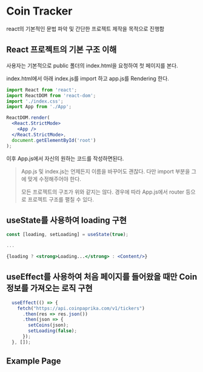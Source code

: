 # Coin Tracker

react의 기본적인 문법 파악 및 간단한 프로젝트 제작을 목적으로 진행함



## React 프로젝트의 기본 구조 이해

사용자는 기본적으로 public 폴더의 index.html을 요청하여 첫 페이지를 본다.

index.html에서 아래 index.js를 import 하고 app.js를 Rendering 한다.

```jsx
import React from 'react';
import ReactDOM from 'react-dom';
import './index.css';
import App from './App';

ReactDOM.render(
  <React.StrictMode>
    <App />
  </React.StrictMode>,
  document.getElementById('root')
);
```

이후 App.js에서 자신의 원하는 코드를 작성하면된다.

> App.js 및 index.js는 언제든지 이름을 바꾸어도 괜찮다. 다만 import 부분을 그에 맞게 수정해주어야 한다.
>
> 모든 프로젝트의 구조가 위와 같지는 않다. 경우에 따라 App.js에서 router 등으로 프로젝트 구조를 펼칠 수 있다.



## useState를 사용하여 loading 구현

```jsx
const [loading, setLoading] = useState(true);

...

{loading ? <strong>Loading...</strong> : <Content/>}
```



## useEffect를 사용하여 처음 페이지를 들어왔을 때만 Coin 정보를 가져오는 로직 구현

```jsx
  useEffect(() => {
    fetch("https://api.coinpaprika.com/v1/tickers")
      .then(res => res.json())
      .then(json => {
        setCoins(json);
        setLoading(false);
      });
  }, []);
```



## Example Page

[Example Page]: https://c9u11.github.io/react-playground/coin-tracker/build/index.html


